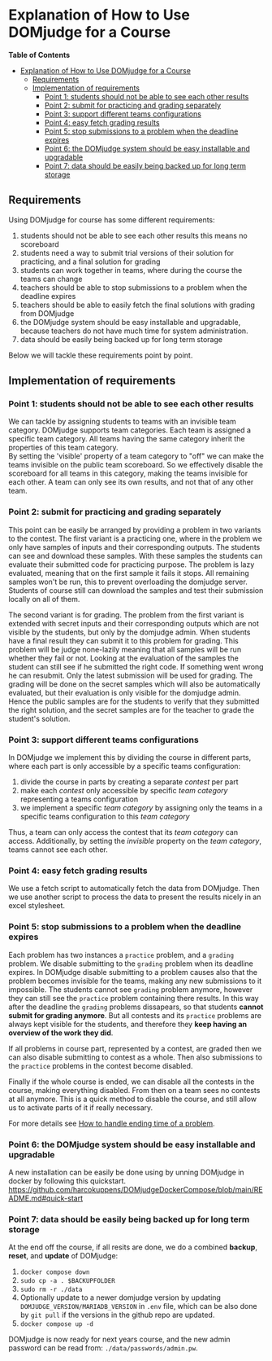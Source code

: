 # Explanation of How to Use DOMjudge for a Course

**Table of Contents**
<!--ts-->
* [Explanation of How to Use DOMjudge for a Course](#explanation-of-how-to-use-domjudge-for-a-course)
   * [Requirements](#requirements)
   * [Implementation of requirements](#implementation-of-requirements)
      * [Point 1: students should not be able to see each other results](#point-1-students-should-not-be-able-to-see-each-other-results)
      * [Point 2: submit for practicing and grading separately](#point-2-submit-for-practicing-and-grading-separately)
      * [Point 3: support different teams configurations](#point-3-support-different-teams-configurations)
      * [Point 4: easy fetch grading results](#point-4-easy-fetch-grading-results)
      * [Point 5:  stop submissions to a problem when the deadline expires](#point-5--stop-submissions-to-a-problem-when-the-deadline-expires)
      * [Point 6: the DOMjudge system should be easy installable and upgradable](#point-6-the-domjudge-system-should-be-easy-installable-and-upgradable)
      * [Point 7: data should be easily being backed up for long term storage](#point-7-data-should-be-easily-being-backed-up-for-long-term-storage)

<!-- Created by https://github.com/ekalinin/github-markdown-toc -->
<!-- Added by: harcok, at: wo jul 17 20:21:16 CEST 2024 -->

<!--te-->


## Requirements
Using DOMjudge for course has some different requirements:

 1. students should not be able to see each other results
    this means no scoreboard
 2. students need a way to submit trial versions of their solution for practicing, 
    and a final solution for grading
 3. students can work together in teams, where during the course the teams can change 
 4. teachers should be able to stop submissions to a problem when the deadline expires
 5. teachers should be able to easily fetch the final solutions with grading from 
    DOMjudge 
 6. the DOMjudge system should be easy installable and upgradable,
    because teachers do not have much time for system administration.
 7. data should be easily being backed up for long term storage
 
Below we will tackle these requirements point by point.
 
## Implementation of requirements
 
### Point 1: students should not be able to see each other results

We can tackle by assigning students to teams with an invisible team category. 
DOMjudge supports team categories.  Each team is assigned a specific team category. 
All teams having the same category inherit the properties of this team category.  
By setting the 'visible' property of a team category to "off" we can make the 
teams invisible on the public team scoreboard. So we effectively disable the
scoreboard for all teams in this category, making the teams invisible for each other.
A team can only see its own results, and not that of any other team.

### Point 2: submit for practicing and grading separately

This point can be easily be arranged by providing a problem in two variants to the contest.
The first variant is a practicing one, where in the problem we only have samples of
inputs and their corresponding outputs. The students can see and download these samples. 
With these  samples the students can evaluate their submitted code for practicing purpose.
The problem is lazy evaluated, meaning that on the first sample it fails it stops. All remaining
samples won't be run, this to prevent overloading the domjudge server. Students of course still
can download the samples and test their submission locally on all of them.
 
The second variant is for grading. The problem from the first variant is extended with secret inputs 
and their corresponding outputs which are not visible by the students, but only by the domjudge admin.
When students have a final result they can submit it to this problem for grading. 
This problem will be judge none-lazily meaning that all samples will be run whether they fail or not.
Looking at the evaluation of the samples the student can still see if he submitted the right code. 
If something went wrong he can resubmit. Only the latest submission will be used for grading.
The grading will be done on the secret samples which will also be automatically evaluated, but their
evaluation is only visible for the domjudge admin. Hence the public samples are for the students to
verify that they submitted the right solution, and the secret samples are for the teacher to grade
the student's solution.

### Point 3: support different teams configurations 


In DOMjudge we implement this by dividing the course in different parts, where each part is only accessible by a specific teams configuration:
 
 1.  divide the course in parts by creating a separate *contest* per part
 2.  make each *contest* only accessible by specific *team category* representing a teams configuration
 3.  we implement a specific *team category*  by assigning only the teams in a specific teams configuration to this  *team category*  

Thus, a team can only access the contest that its *team category* can access. Additionally, by setting the *invisible* property on the *team category*, teams cannot see each other.

### Point 4: easy fetch grading results

We use a fetch script to automatically fetch the data from DOMjudge. Then we use another script to process the data to present the results nicely in an excel stylesheet.

### Point 5:  stop submissions to a problem when the deadline expires
  
Each problem has two instances a `practice` problem, and a `grading` problem. We disable submitting to the `grading` problem when its deadline expires. In DOMjudge disable submitting to a problem causes also that the problem becomes invisible for the teams, making any new submissions to it impossible. The students cannot see `grading` problem anymore, however they can still see the `practice` problem containing there results.  In this way after the deadline the `grading` problems dissapears, so that students **cannot submit for grading anymore**. But all contests and its `practice` problems are always kept visible for the students,  and therefore they **keep having an overview of the work they did**. 

If all problems in  course part, represented by a contest, are graded then we can also disable submitting to contest as a whole. Then also submissions to the `practice` problems in the contest become disabled.

Finally if the whole course is ended, we can disable all the contests in the course, making everything disabled. From then on a team sees no contests at all anymore. This is a quick method to disable the course, and still allow us to activate parts of it if really necessary.

For more details see [How to handle ending time of a problem](How_to_handle_ending_time_of_a_problem.md).


### Point 6: the DOMjudge system should be easy installable and upgradable

  A new installation can be easily be done using by unning DOMjudge in docker by following this quickstart.
    https://github.com/harcokuppens/DOMjudgeDockerCompose/blob/main/README.md#quick-start


### Point 7: data should be easily being backed up for long term storage

At the end off the course, if all resits are done,  we do a combined **backup**, **reset**, and **update** of DOMjudge:

   1. `docker compose down`
   2. `sudo cp -a . $BACKUPFOLDER`
   3. `sudo rm -r ./data`
   4. Optionally update to a newer domjudge version by updating `DOMJUDGE_VERSION/MARIADB_VERSION` in `.env` file,
      which can be also done by `git pull` if the versions in the github repo are updated.
   6. `docker compose up -d`

DOMjudge is now ready for next years course, and the new admin password can be read from: `./data/passwords/admin.pw`.



